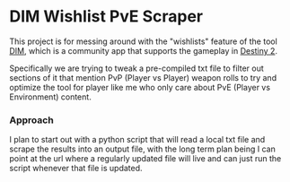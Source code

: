 # DIM Wishlist PvE Scraper

This project is for messing around with the "wishlists" feature of the tool
[DIM](https://github.com/DestinyItemManager/DIM), which is a community app that supports the gameplay in 
[Destiny 2](https://www.bungie.net/).

Specifically we are trying to tweak a pre-compiled txt file to filter out sections of it that mention PvP 
(Player vs Player) weapon rolls to try and optimize the tool for player like me who only care about PvE 
(Player vs Environment) content.

### Approach
I plan to start out with a python script that will read a local txt file and scrape the results into an output file,
with the long term plan being I can point at the url where a regularly updated file will live and can just run the 
script whenever that file is updated.
